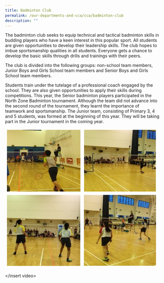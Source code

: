 ```yaml
---
title: Badminton Club
permalink: /our-departments-and-cca/cca/badminton-club
description: ""
---
```

The badminton club seeks to equip technical and tactical badminton skills in budding players who have a keen interest in this popular sport. All students are given opportunities to develop their leadership skills. The club hopes to imbue sportsmanship qualities in all students. Everyone gets a chance to develop the basic skills through drills and trainings with their peers.   

The club is divided into the following groups: non-school team members, Junior Boys and Girls School team members and Senior Boys and Girls School team members. 

Students train under the tutelage of a professional coach engaged by the school. They are also given opportunities to apply their skills during competitions. This year, the Senior badminton players participated in the North Zone Badminton tournament. Although the team did not advance into the second round of the tournament, they learnt the importance of teamwork and sportsmanship. The Junior team, consisting of Primary 3, 4 and 5 students, was formed at the beginning of this year. They will be taking part in the Junior tournament in the coming year.

![](/images/badminton%20club.jpg)

</insert video>